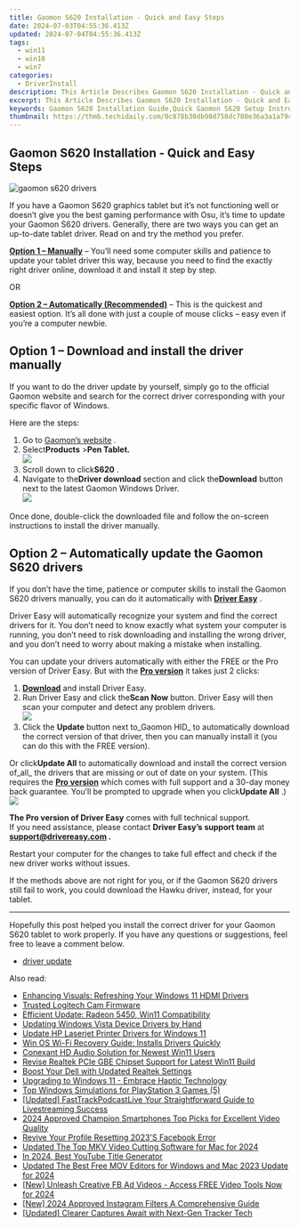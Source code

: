 ```yaml
---
title: Gaomon S620 Installation - Quick and Easy Steps
date: 2024-07-03T04:55:36.413Z
updated: 2024-07-04T04:55:36.413Z
tags:
  - win11
  - win10
  - win7
categories:
  - DriverInstall
description: This Article Describes Gaomon S620 Installation - Quick and Easy Steps
excerpt: This Article Describes Gaomon S620 Installation - Quick and Easy Steps
keywords: Gaomon S620 Installation Guide,Quick Gaomon S620 Setup Instructions,Easy Gaomon S620 Configuration,How to Install Gaomon S620 Device,Installing Smart Home Security System (Gaomon S620),Step-by-Step Installation for Gaomon S620,Setup Guide for Gaomon S620 Security System
thumbnail: https://thmb.techidaily.com/0c878b30db98d758dc708e36a3a1a79c906ed9e88e0726b5c47115417927372d.jpg
---
```


## Gaomon S620 Installation - Quick and Easy Steps

![gaomon s620 drivers](https://images.drivereasy.com/wp-content/uploads/2021/03/gaomon-s620-tablet.jpg)

 If you have a Gaomon S620 graphics tablet but it’s not functioning well or doesn’t give you the best gaming performance with Osu, it’s time to update your Gaomon S620 drivers. Generally, there are two ways you can get an up-to-date tablet driver. Read on and try the method you prefer.

**[Option 1 – Manually](#option1)** – You’ll need some computer skills and patience to update your tablet driver this way, because you need to find the exactly right driver online, download it and install it step by step.

OR

**[Option 2 – Automatically (Recommended)](#option2)**  – This is the quickest and easiest option. It’s all done with just a couple of mouse clicks – easy even if you’re a computer newbie.

## Option 1 – Download and install the driver manually

 If you want to do the driver update by yourself, simply go to the official Gaomon website and search for the correct driver corresponding with your specific flavor of Windows.

Here are the steps:

1. Go to [Gaomon’s website](https://www.gaomon.net/) .
2. Select**Products** \>**Pen Tablet.**  
![](https://images.drivereasy.com/wp-content/uploads/2021/03/manual-update-1.jpg)
3. Scroll down to click**S620** .
4. Navigate to the**Driver download** section and click the**Download** button next to the latest Gaomon Windows Driver.  
![](https://images.drivereasy.com/wp-content/uploads/2021/03/manual-update-2.jpg)

 Once done, double-click the downloaded file and follow the on-screen instructions to install the driver manually.

## Option 2 – Automatically update the Gaomon S620 drivers

 If you don’t have the time, patience or computer skills to install the Gaomon S620 drivers manually, you can do it automatically with **[Driver Easy](https://tools.techidaily.com/drivereasy/download/)**  .

 Driver Easy will automatically recognize your system and find the correct drivers for it. You don’t need to know exactly what system your computer is running, you don’t need to risk downloading and installing the wrong driver, and you don’t need to worry about making a mistake when installing.

 You can update your drivers automatically with either the FREE or the Pro version of Driver Easy. But with the **[Pro version](https://tools.techidaily.com/drivereasy/download/)**  it takes just 2 clicks:

1. **[Download](https://tools.techidaily.com/drivereasy/download/)**  and install Driver Easy.
2. Run Driver Easy and click the**Scan Now** button. Driver Easy will then scan your computer and detect any problem drivers.  
![](https://images.drivereasy.com/wp-content/uploads/2021/03/de-borderless.jpg)
3. Click the **Update**  button next to_Gaomon HID_ to automatically download the correct version of that driver, then you can manually install it (you can do this with the FREE version).  

 Or click**Update All** to automatically download and install the correct version of_all_ the drivers that are missing or out of date on your system. (This requires the **[Pro version](https://tools.techidaily.com/drivereasy/download/)**  which comes with full support and a 30-day money back guarantee. You’ll be prompted to upgrade when you click**Update All** .)  
![](https://images.drivereasy.com/wp-content/uploads/2021/03/gaomon-s620-driver.jpg)

**The Pro version of Driver Easy** comes with full technical support.  
 If you need assistance, please contact **Driver Easy’s support team** at **[support@drivereasy.com](mailto:support@drivereasy.com) .**

 Restart your computer for the changes to take full effect and check if the new driver works without issues.

 If the methods above are not right for you, or if the Gaomon S620 drivers still fail to work, you could download the Hawku driver, instead, for your tablet.

---

 Hopefully this post helped you install the correct driver for your Gaomon S620 tablet to work properly. If you have any questions or suggestions, feel free to leave a comment below.

* [driver update](https://store.drivereasy.com/order/cart.php?PRODS=4731822&QTY=1&AFFILIATE=108875)

<ins class="adsbygoogle"
     style="display:block"
     data-ad-format="autorelaxed"
     data-ad-client="ca-pub-7571918770474297"
     data-ad-slot="1223367746"></ins>



<ins class="adsbygoogle"
     style="display:block"
     data-ad-client="ca-pub-7571918770474297"
     data-ad-slot="8358498916"
     data-ad-format="auto"
     data-full-width-responsive="true"></ins>

<span class="atpl-alsoreadstyle">Also read:</span>
<div><ul>
<li><a href="https://driver-install.techidaily.com/enhancing-visuals-refreshing-your-windows-11-hdmi-drivers/"><u>Enhancing Visuals: Refreshing Your Windows 11 HDMI Drivers</u></a></li>
<li><a href="https://driver-install.techidaily.com/trusted-logitech-cam-firmware/"><u>Trusted Logitech Cam Firmware</u></a></li>
<li><a href="https://driver-install.techidaily.com/efficient-update-radeon-5450-win11-compatibility/"><u>Efficient Update: Radeon 5450, Win11 Compatibility</u></a></li>
<li><a href="https://driver-install.techidaily.com/updating-windows-vista-device-drivers-by-hand/"><u>Updating Windows Vista Device Drivers by Hand</u></a></li>
<li><a href="https://driver-install.techidaily.com/update-hp-laserjet-printer-drivers-for-windows-11/"><u>Update HP Laserjet Printer Drivers for Windows 11</u></a></li>
<li><a href="https://driver-install.techidaily.com/win-os-wi-fi-recovery-guide-installs-drivers-quickly/"><u>Win OS Wi-Fi Recovery Guide: Installs Drivers Quickly</u></a></li>
<li><a href="https://driver-install.techidaily.com/conexant-hd-audio-solution-for-newest-win11-users/"><u>Conexant HD Audio Solution for Newest Win11 Users</u></a></li>
<li><a href="https://driver-install.techidaily.com/revise-realtek-pcie-gbe-chipset-support-for-latest-win11-build/"><u>Revise Realtek PCIe GBE Chipset Support for Latest Win11 Build</u></a></li>
<li><a href="https://driver-install.techidaily.com/boost-your-dell-with-updated-realtek-settings/"><u>Boost Your Dell with Updated Realtek Settings</u></a></li>
<li><a href="https://driver-install.techidaily.com/upgrading-to-windows-11-embrace-haptic-technology/"><u>Upgrading to Windows 11 - Embrace Haptic Technology</u></a></li>
<li><a href="https://on-screen-recording.techidaily.com/top-windows-simulations-for-playstation-3-games-5/"><u>Top Windows Simulations for PlayStation 3 Games (5)</u></a></li>
<li><a href="https://some-techniques.techidaily.com/updated-fasttrackpodcastlive-your-straightforward-guide-to-livestreaming-success/"><u>[Updated] FastTrackPodcastLive  Your Straightforward Guide to Livestreaming Success</u></a></li>
<li><a href="https://extra-information.techidaily.com/2024-approved-champion-smartphones-top-picks-for-excellent-video-quality/"><u>2024 Approved  Champion Smartphones  Top Picks for Excellent Video Quality</u></a></li>
<li><a href="https://facebook-video-content.techidaily.com/revive-your-profile-resetting-2023s-facebook-error/"><u>Revive Your Profile  Resetting 2023'S Facebook Error</u></a></li>
<li><a href="https://video-content-creator.techidaily.com/updated-the-top-mkv-video-cutting-software-for-mac-for-2024/"><u>Updated The Top MKV Video Cutting Software for Mac for 2024</u></a></li>
<li><a href="https://extra-tips.techidaily.com/in-2024-best-youtube-title-generator/"><u>In 2024, Best YouTube Title Generator</u></a></li>
<li><a href="https://ai-driven-video-production.techidaily.com/updated-the-best-free-mov-editors-for-windows-and-mac-2023-update-for-2024/"><u>Updated The Best Free MOV Editors for Windows and Mac 2023 Update for 2024</u></a></li>
<li><a href="https://facebook-video-recording.techidaily.com/new-unleash-creative-fb-ad-videos-access-free-video-tools-now-for-2024/"><u>[New] Unleash Creative FB Ad Videos - Access FREE Video Tools Now for 2024</u></a></li>
<li><a href="https://instagram-video-recordings.techidaily.com/new-2024-approved-instagram-filters-a-comprehensive-guide/"><u>[New] 2024 Approved  Instagram Filters  A Comprehensive Guide</u></a></li>
<li><a href="https://fox-cloud.techidaily.com/updated-clearer-captures-await-with-next-gen-tracker-tech/"><u>[Updated] Clearer Captures Await with Next-Gen Tracker Tech</u></a></li>
</ul></div>
